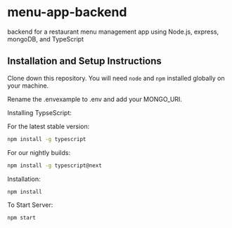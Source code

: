 # menu-app-backend

backend for a restaurant menu management app using Node.js, express, mongoDB, and TypeScript

## Installation and Setup Instructions

Clone down this repository. You will need `node` and `npm` installed globally on your machine.  

Rename the .envexample to .env and add your MONGO_URI.

Installing TypseScript:

For the latest stable version:

```bash
npm install -g typescript
```

For our nightly builds:

```bash
npm install -g typescript@next
```

Installation:

`npm install`  

To Start Server:

`npm start`  


